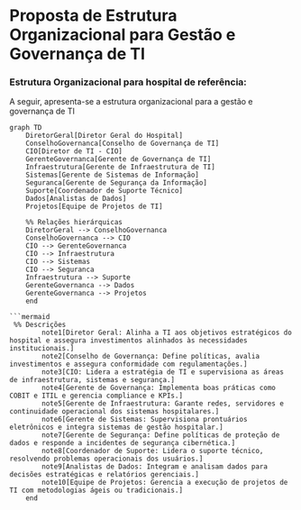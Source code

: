 # Proposta de Estrutura Organizacional para Gestão e Governança de TI

### Estrutura Organizacional para hospital de referência:

A seguir, apresenta-se a estrutura organizacional para a gestão e governança de TI 
```mermaid
graph TD
    DiretorGeral[Diretor Geral do Hospital]
    ConselhoGovernanca[Conselho de Governança de TI]
    CIO[Diretor de TI - CIO]
    GerenteGovernanca[Gerente de Governança de TI]
    Infraestrutura[Gerente de Infraestrutura de TI]
    Sistemas[Gerente de Sistemas de Informação]
    Seguranca[Gerente de Segurança da Informação]
    Suporte[Coordenador de Suporte Técnico]
    Dados[Analistas de Dados]
    Projetos[Equipe de Projetos de TI]

    %% Relações hierárquicas
    DiretorGeral --> ConselhoGovernanca
    ConselhoGovernanca --> CIO
    CIO --> GerenteGovernanca
    CIO --> Infraestrutura
    CIO --> Sistemas
    CIO --> Seguranca
    Infraestrutura --> Suporte
    GerenteGovernanca --> Dados
    GerenteGovernanca --> Projetos
    end

```mermaid
 %% Descrições
        note1[Diretor Geral: Alinha a TI aos objetivos estratégicos do hospital e assegura investimentos alinhados às necessidades institucionais.]
        note2[Conselho de Governança: Define políticas, avalia investimentos e assegura conformidade com regulamentações.]
        note3[CIO: Lidera a estratégia de TI e supervisiona as áreas de infraestrutura, sistemas e segurança.]
        note4[Gerente de Governança: Implementa boas práticas como COBIT e ITIL e gerencia compliance e KPIs.]
        note5[Gerente de Infraestrutura: Garante redes, servidores e continuidade operacional dos sistemas hospitalares.]
        note6[Gerente de Sistemas: Supervisiona prontuários eletrônicos e integra sistemas de gestão hospitalar.]
        note7[Gerente de Segurança: Define políticas de proteção de dados e responde a incidentes de segurança cibernética.]
        note8[Coordenador de Suporte: Lidera o suporte técnico, resolvendo problemas operacionais dos usuários.]
        note9[Analistas de Dados: Integram e analisam dados para decisões estratégicas e relatórios gerenciais.]
        note10[Equipe de Projetos: Gerencia a execução de projetos de TI com metodologias ágeis ou tradicionais.]
    end
